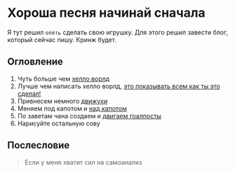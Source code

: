 # Хороша песня начинай сначала
Я тут решил `опять` сделать свою игрушку. 
Для этого решил завести блог, который сейчас пишу. 
Кринж будет. 

## Огловление
1. Чуть больше чем [хелло ворлд](./Part1.md) 
2. Лучше чем написать хелло ворлд, [это показывать всем как ты это сделал!](./Part2.md)
3. Привнесем немного [движухи](./Part3.md)
4. Меняем под капотом и [над капотом](./Part4.md)
5. По заветам чана создаем и [двигаем гоалпосты](./Part5.md)
6. Нарисуйте остальную сову

## Послесловие

> Если у меня хватит сил на самоанализ
